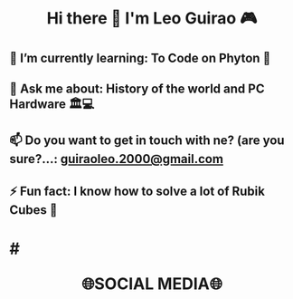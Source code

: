 # <p align="center">Hi there 👋 I'm Leo Guirao 🎮</p>
## 🌱 I’m currently learning: To Code on Phyton 🐍
## 💬 Ask me about: History of the world and PC Hardware 🏛💻
## 📫 Do you want to get in touch with ne? (are you sure?...: guiraoleo.2000@gmail.com
## ⚡ Fun fact: I know how to solve a lot of Rubik Cubes 🧩

# # <p align="center">🌐SOCIAL MEDIA🌐</p>

<!--
**LeoGuirao/LeoGuirao** is a ✨ _special_ ✨ repository because its `README.md` (this file) appears on your GitHub profile.

Here are some ideas to get you started:


-->
